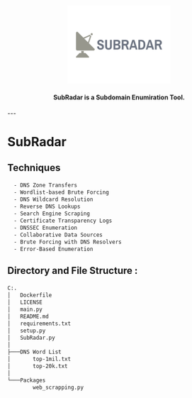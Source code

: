 <div align="center">
<p align="center">
  <img width="234" src="./Images/Logo.png"/>
  <h4> SubRadar is a Subdomain Enumiration Tool.</h4>
</p>
</div>
---

# SubRadar

## Techniques 
      - DNS Zone Transfers
      - Wordlist-based Brute Forcing
      - DNS Wildcard Resolution
      - Reverse DNS Lookups
      - Search Engine Scraping
      - Certificate Transparency Logs
      - DNSSEC Enumeration
      - Collaborative Data Sources
      - Brute Forcing with DNS Resolvers
      - Error-Based Enumeration
      
## Directory and File Structure :
```
C:.
│   Dockerfile
│   LICENSE
│   main.py
│   README.md
│   requirements.txt
│   setup.py
│   SubRadar.py
│
├───DNS Word List
│       top-1mil.txt
│       top-20k.txt
│
└───Packages
        web_scrapping.py
```
